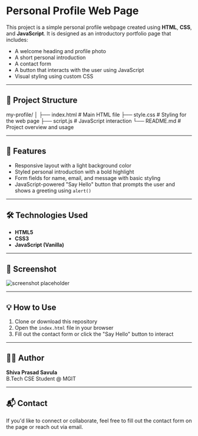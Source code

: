 # Personal Profile Web Page

This project is a simple personal profile webpage created using **HTML**, **CSS**, and **JavaScript**. It is designed as an introductory portfolio page that includes:

- A welcome heading and profile photo
- A short personal introduction
- A contact form
- A button that interacts with the user using JavaScript
- Visual styling using custom CSS

---

## 📁 Project Structure
my-profile/
│
├── index.html # Main HTML file
├── style.css # Styling for the web page
├── script.js # JavaScript interaction
└── README.md # Project overview and usage

---

## 🚀 Features

- Responsive layout with a light background color
- Styled personal introduction with a bold highlight
- Form fields for name, email, and message with basic styling
- JavaScript-powered "Say Hello" button that prompts the user and shows a greeting using `alert()`

---

## 🛠️ Technologies Used

- **HTML5**
- **CSS3**
- **JavaScript (Vanilla)**

---

## 📸 Screenshot

![screenshot placeholder](https://via.placeholder.com/600x300.png?text=Profile+Webpage+Preview)

---

## 💡 How to Use

1. Clone or download this repository
2. Open the `index.html` file in your browser
3. Fill out the contact form or click the "Say Hello" button to interact

---

## 🙋‍♂️ Author

**Shiva Prasad Savula**  
B.Tech CSE Student @ MGIT  

---

## 📬 Contact

If you'd like to connect or collaborate, feel free to fill out the contact form on the page or reach out via email.
